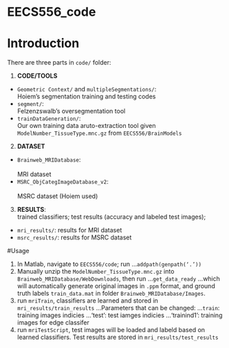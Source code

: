 EECS556_code
=======

# Introduction
There are three parts in `code/` folder:

1. **CODE/TOOLS** 
 * `Geometric Context/` and `multipleSegmentations/`: <br /> 
    Hoiem’s segmentation training and testing codes
 * `segment/`: <br /> 
    Felzenzswalb’s oversegmentation tool
 * `trainDataGeneration/`: <br /> 
    Our own training data aruto-extraction tool given `ModelNumber_TissueType.mnc.gz` from `EECS556/BrainModels`
2. **DATASET**
 * `Brainweb_MRIDatabase`: <br />  
    MRI dataset
 * `MSRC_ObjCategImageDatabase_v2`: <br />  
    MSRC dataset (Hoiem used)
3. **RESULTS**: <br /> 
    trained classifiers; test results (accuracy and labeled test images);
 * `mri_results/`: results for MRI dataset
 * `msrc_results/`: results for MSRC dataset

#Usage
1. In Matlab, navigate to `EECS556/code`; run
…`addpath(genpath(‘.’))`
2. Manually unzip  the `ModelNumber_TissueType.mnc.gz` into `Brainweb_MRIDatabase/WebDownloads`, then run
…`get_data_ready`
...which will automatically generate original images in `.ppm` format, and ground truth labels `train_data.mat` in folder `Brainweb_MRIDatabase/Images`.
3.  run `mriTrain`, classifiers are learned and stored in `mri_results/train_results`
...Parameters that can be changed: 
...`train`: training images indicies
...‘test’: test iamges indicies
...‘trainind1’: training images for edge classifer
4. run `mriTestScript`, test images will be loaded and labeld based on learned classifiers. Test results are stored in `mri_results/test_results`
